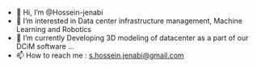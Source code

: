 - 👋 Hi, I’m @Hossein-jenabi
- 👀 I’m interested in Data center infrastructure management, Machine Learning and Robotics
- 🌱 I’m currently Developing 3D modeling of datacenter as a part of our DCiM software ...
- 📫 How to reach me : s.hossein.jenabi@gmail.com

<!---

--->
